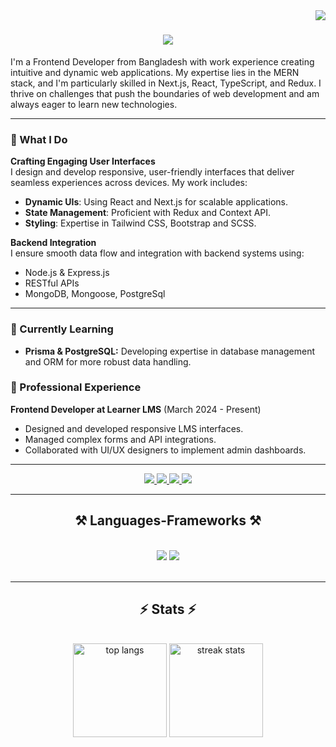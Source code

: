 <img align="right" src="https://visitor-badge.laobi.icu/badge?page_id=monishatBaishnab.monishatBaishnab&&left_color=red&right_color=green" />

<h1 align="center">
    <img src="https://readme-typing-svg.herokuapp.com/?font=Righteous&size=35&center=true&vCenter=true&width=500&height=70&color=22C55E&duration=4000&lines=Hi+There!+👋;+I'm+Monishat+Baishnab!;" />
</h1>

I'm a Frontend Developer from Bangladesh with work experience creating intuitive and dynamic web applications. My expertise lies in the MERN stack, and I'm particularly skilled in Next.js, React, TypeScript, and Redux. I thrive on challenges that push the boundaries of web development and am always eager to learn new technologies.

---

### 🚀 What I Do

**Crafting Engaging User Interfaces**  
I design and develop responsive, user-friendly interfaces that deliver seamless experiences across devices. My work includes:

- **Dynamic UIs**: Using React and Next.js for scalable applications.
- **State Management**: Proficient with Redux and Context API.
- **Styling**: Expertise in Tailwind CSS, Bootstrap and SCSS.

**Backend Integration**  
I ensure smooth data flow and integration with backend systems using:

- Node.js & Express.js
- RESTful APIs
- MongoDB, Mongoose, PostgreSql

---

### 🌱 Currently Learning

- **Prisma & PostgreSQL:** Developing expertise in database management and ORM for more robust data handling.

### 💼 Professional Experience

**Frontend Developer at Learner LMS** (March 2024 - Present)  
- Designed and developed responsive LMS interfaces.
- Managed complex forms and API integrations.
- Collaborated with UI/UX designers to implement admin dashboards.

---

<div align="center"> 
  <a href="mailto:baishnabmonishat@gmail.com">
    <img src="https://img.shields.io/badge/Gmail-D14836?style=for-the-badge&logo=gmail&logoColor=white" />
  </a>
  <a href="https://www.linkedin.com/in/monishat-baishnab666" target="_blank">
    <img src="https://img.shields.io/badge/LinkedIn-0077B5?style=for-the-badge&logo=linkedin&logoColor=white" target="_blank" />
  </a>
  <a href="https://www.facebook.com/Monishat001/" target="_blank">
    <img src="https://img.shields.io/badge/Facebook-1877F2?style=for-the-badge&logo=facebook&logoColor=white" target="_blank" />
  </a>
  <a href="https://monishat-portfolio.web.app/" target="_blank">
     <img src="https://img.shields.io/badge/Portfolio-22c55e?style=for-the-badge&logo=About.me&logoColor=white" target="_blank" />
  </a>
</div>

 <hr/>
 
<h2 align="center">⚒️ Languages-Frameworks ⚒️</h2>
<br/>
<div align="center">
    <img src="https://skillicons.dev/icons?i=js,ts,react,redux,next,nodejs,express,mongodb,postgresql,prisma" />
    <img src="https://skillicons.dev/icons?i=tailwind,bootstrap,sass,html,css,mui,figma" /><br>
</div>

<br/>

<hr/>

<h2 align="center">⚡ Stats ⚡</h2>
<br>
<div align=center>
  <img height=150 src="https://github-readme-stats-salesp07.vercel.app/api/top-langs/?username=monishatBaishnab&hide=HTML,Hack&langs_count=8&layout=compact&theme=light&border_radius=5&size_weight=0.5&count_weight=0.5&exclude_repo=github-readme-stats" alt="top langs" />
  <img height=150 src="https://github-readme-streak-stats-salesp07.vercel.app/?user=monishatBaishnab&count_private=true&theme=light&border_radius=5" alt="streak stats"/>
</div>

<br/>
